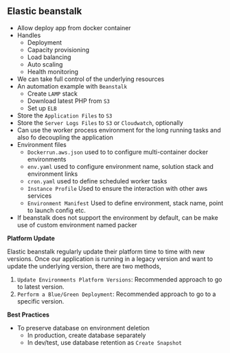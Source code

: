 ## Elastic beanstalk

- Allow deploy app from docker container
- Handles
  - Deployment
  - Capacity provisioning
  - Load balancing
  - Auto scaling
  - Health monitoring
- We can take full control of the underlying resources
- An automation example with `Beanstalk`
  - Create `LAMP` stack
  - Download latest PHP from `S3`
  - Set up `ELB`
- Store the `Application Files` to `S3`
- Store the `Server Logs Files` to `S3` or `Cloudwatch`, optionally
- Can use the worker process environment for the long running tasks and also fo decoupling the application
- Environment files
  - `Dockerrun.aws.json` used to to configure multi-container docker environments
  - `env.yaml` used to configure environment name, solution stack and environment links
  - `cron.yaml` used to define scheduled worker tasks
  - `Instance Profile` Used to ensure the interaction with other aws services
  - `Environment Manifest` Used to define environment, stack name, point to launch config etc.
- If beanstalk does not support the environment by default, can be make use of custom environment named packer

**Platform Update**

Elastic beanstalk regularly update their platform time to time with new versions. Once our application is running in a legacy version and want to update the underlying version, there are two methods,

1. `Update Environments Platform Versions`: Recommended approach to go to latest version.
2. `Perform a Blue/Green Deployment`: Recommended approach to go to a specific version.

**Best Practices**

- To preserve database on environment deletion
  - In production, create database separately
  - In dev/test, use database retention as `Create Snapshot`
